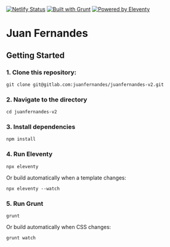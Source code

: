 [![Netlify Status](https://api.netlify.com/api/v1/badges/ad9cac69-cad5-4015-9a0e-98ceef6380da/deploy-status)](https://app.netlify.com/sites/juanfernandes/deploys)
[![Built with Grunt](https://cdn.gruntjs.com/builtwith.svg)](https://gruntjs.com/)
[![Powered by Eleventy](https://www.11ty.io/img/favicon.png)](https://11ty.io/)

# Juan Fernandes

## Getting Started

### 1. Clone this repository:

```
git clone git@gitlab.com:juanfernandes/juanfernandes-v2.git
```

### 2. Navigate to the directory

```
cd juanfernandes-v2
```

### 3. Install dependencies

```
npm install
```

### 4. Run Eleventy

```
npx eleventy
```

Or build automatically when a template changes:
```
npx eleventy --watch
```

### 5. Run Grunt
```
grunt
```

Or build automatically when CSS changes:
```
grunt watch
```
